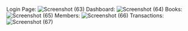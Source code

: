 Login Page:
![Screenshot (63)](https://github.com/Santyend/LIB/assets/127419563/08ae4115-5cc0-4745-b376-d4fba5d8de01)
Dashboard:
![Screenshot (64)](https://github.com/Santyend/LIB/assets/127419563/b2e4ccc3-0555-4dfe-b3c6-f7f69dec7870)
Books:
![Screenshot (65)](https://github.com/Santyend/LIB/assets/127419563/217a245c-f09f-40ba-be84-ec53018b975e)
Members:
![Screenshot (66)](https://github.com/Santyend/LIB/assets/127419563/5521ce97-ae4d-419d-a381-ee66e7f9868a)
Transactions:
![Screenshot (67)](https://github.com/Santyend/LIB/assets/127419563/cbf20d29-1e32-4d31-a52c-5ed8fbba137f)
